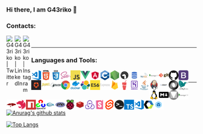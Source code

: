 ### Hi there, I am G43riko 👋


### Contacts:
[<img align="left" alt="G43riko | Twitter" width="22px" src="https://cdn.jsdelivr.net/npm/simple-icons@v3/icons/twitter.svg" />][twitter]
[<img align="left" alt="G43riko | LinkedIn" width="22px" src="https://cdn.jsdelivr.net/npm/simple-icons@v3/icons/linkedin.svg" />][linkedin]
[<img align="left" alt="G43riko | Instagram" width="22px" src="https://cdn.jsdelivr.net/npm/simple-icons@v3/icons/instagram.svg" />][instagram]

<br />

---

### Languages and Tools:

<img align="left" alt="Visual Studio Code" width="26px" src="https://raw.githubusercontent.com/github/explore/80688e429a7d4ef2fca1e82350fe8e3517d3494d/topics/visual-studio-code/visual-studio-code.png" />
<img align="left" alt="HTML5" width="26px" src="https://raw.githubusercontent.com/github/explore/master/topics/html/html.png" />
<img align="left" alt="CSS3" width="26px" src="https://raw.githubusercontent.com/github/explore/master/topics/css/css.png" />
<img align="left" alt="Sass" width="26px" src="https://raw.githubusercontent.com/github/explore/master/topics/sass/sass.png" />
<img align="left" alt="JavaScript" width="26px" src="https://raw.githubusercontent.com/github/explore/master/topics/javascript/javascript.png" />
<img align="left" alt="Vue" width="26px" src="https://raw.githubusercontent.com/github/explore/master/topics/vue/vue.png" />
<img align="left" alt="Angular" width="26px" src="https://raw.githubusercontent.com/github/explore/master/topics/angular/angular.png" />
<img align="left" alt="CPP" width="26px" src="https://raw.githubusercontent.com/github/explore/master/topics/cpp/cpp.png" />
<img align="left" alt="Node.js" width="26px" src="https://raw.githubusercontent.com/github/explore/master/topics/nodejs/nodejs.png" />
<img align="left" alt="Deno" width="26px" src="https://raw.githubusercontent.com/github/explore/master/topics/deno/deno.png" />
<img align="left" alt="SQL" width="26px" src="https://raw.githubusercontent.com/github/explore/master/topics/sql/sql.png" />
<img align="left" alt="MySQL" width="26px" src="https://raw.githubusercontent.com/github/explore/master/topics/mysql/mysql.png" />
<img align="left" alt="MongoDB" width="26px" src="https://raw.githubusercontent.com/github/explore/master/topics/mongodb/mongodb.png" />
<img align="left" alt="Git" width="26px" src="https://raw.githubusercontent.com/github/explore/master/topics/git/git.png" />
<img align="left" alt="GitHub" width="26px" src="https://raw.githubusercontent.com/github/explore/master/topics/github/github.png" />
<img align="left" alt="Bootstrap" width="26px" src="https://raw.githubusercontent.com/github/explore/master/topics/bootstrap/bootstrap.png" />
<img align="left" alt="Auth0" width="26px" src="https://raw.githubusercontent.com/github/explore/master/topics/auth0/auth0.png" />
<img align="left" alt="Babel" width="26px" src="https://raw.githubusercontent.com/github/explore/master/topics/babel/babel.png" />
<img align="left" alt="Bash" width="26px" src="https://raw.githubusercontent.com/github/explore/master/topics/bash/bash.png" />
<img align="left" alt="Chrome" width="26px" src="https://raw.githubusercontent.com/github/explore/master/topics/chrome/chrome.png" />
<img align="left" alt="Docker" width="26px" src="https://raw.githubusercontent.com/github/explore/master/topics/docker/docker.png" />
<img align="left" alt="Elastic Search" width="26px" src="https://raw.githubusercontent.com/github/explore/master/topics/elasticsearch/elasticsearch.png" />
<img align="left" alt="es6" width="26px" src="https://raw.githubusercontent.com/github/explore/master/topics/es6/es6.png" />
<img align="left" alt="Express" width="26px" src="https://raw.githubusercontent.com/github/explore/master/topics/express/express.png" />
<img align="left" alt="Firebase" width="26px" src="https://raw.githubusercontent.com/github/explore/master/topics/firebase/firebase.png" />
<img align="left" alt="Gulp" width="26px" src="https://raw.githubusercontent.com/github/explore/master/topics/gulp/gulp.png" />
<img align="left" alt="Heroku" width="26px" src="https://raw.githubusercontent.com/github/explore/master/topics/heroku/heroku.png" />
<img align="left" alt="Java" width="26px" src="https://raw.githubusercontent.com/github/explore/master/topics/java/java.png" />
<img align="left" alt="Jenkins" width="26px" src="https://raw.githubusercontent.com/github/explore/master/topics/jenkins/jenkins.png" />
<img align="left" alt="JQuery" width="26px" src="https://raw.githubusercontent.com/github/explore/master/topics/jquery/jquery.png" />
<img align="left" alt="JSON" width="26px" src="https://raw.githubusercontent.com/github/explore/master/topics/json/json.png" />
<img align="left" alt="Latex" width="26px" src="https://raw.githubusercontent.com/github/explore/master/topics/latex/latex.png" />
<img align="left" alt="Linux" width="26px" src="https://raw.githubusercontent.com/github/explore/master/topics/linux/linux.png" />
<img align="left" alt="MarkDown" width="26px" src="https://raw.githubusercontent.com/github/explore/master/topics/markdown/markdown.png" />
<img align="left" alt="Material design" width="26px" src="https://raw.githubusercontent.com/github/explore/master/topics/material-design/material-design.png" />
<img align="left" alt="MongoDb" width="26px" src="https://raw.githubusercontent.com/github/explore/master/topics/mongodb/mongodb.png" />
<img align="left" alt="Mingoose" width="26px" src="https://raw.githubusercontent.com/github/explore/master/topics/mongoose/mongoose.png" />
<img align="left" alt="NestJS" width="26px" src="https://raw.githubusercontent.com/github/explore/master/topics/nestjs/nestjs.png" />
<img align="left" alt="NPM" width="26px" src="https://raw.githubusercontent.com/github/explore/master/topics/npm/npm.png" />
<img align="left" alt="OpenCV" width="26px" src="https://raw.githubusercontent.com/github/explore/master/topics/opencv/opencv.png" />
<img align="left" alt="OpenGL" width="26px" src="https://raw.githubusercontent.com/github/explore/master/topics/opengl/opengl.png" />
<img align="left" alt="PHP" width="26px" src="https://raw.githubusercontent.com/github/explore/master/topics/php/php.png" />
<img align="left" alt="Raspberry PI" width="26px" src="https://raw.githubusercontent.com/github/explore/master/topics/raspberry-pi/raspberry-pi.png" />
<img align="left" alt="Redis" width="26px" src="https://raw.githubusercontent.com/github/explore/master/topics/redis/redis.png" />
<img align="left" alt="Redux" width="26px" src="https://raw.githubusercontent.com/github/explore/master/topics/redux/redux.png" />
<img align="left" alt="Story book" width="26px" src="https://raw.githubusercontent.com/github/explore/master/topics/storybook/storybook.png" />
<img align="left" alt="Svelte" width="26px" src="https://raw.githubusercontent.com/github/explore/master/topics/svelte/svelte.png" />
<img align="left" alt="Terminal" width="26px" src="https://raw.githubusercontent.com/github/explore/master/topics/terminal/terminal.png" />
<img align="left" alt="Typescript" width="26px" src="https://raw.githubusercontent.com/github/explore/master/topics/typescript/typescript.png" />
<img align="left" alt="Visual studio code" width="26px" src="https://raw.githubusercontent.com/github/explore/master/topics/visual-studio-code/visual-studio-code.png" />
<img align="left" alt="Web components" width="26px" src="https://raw.githubusercontent.com/github/explore/master/topics/web-components/web-components.png" />
<img align="left" alt="Webpack" width="26px" src="https://raw.githubusercontent.com/github/explore/master/topics/webpack/webpack.png" />

<br />

---
[![Anurag's github stats](https://github-readme-stats.vercel.app/api?username=G43riko&show_icons=true&hide_border=true&count_private=true)](https://github.com/anuraghazra/github-readme-stats)


[![Top Langs](https://github-readme-stats.vercel.app/api/top-langs/?username=G43riko&hide_border=true)](https://github.com/anuraghazra/github-readme-stats)

<!--
**G43riko/G43riko** is a ✨ _special_ ✨ repository because its `README.md` (this file) appears on your GitHub profile.

Here are some ideas to get you started:

- 🔭 I’m currently working on ...
- 🌱 I’m currently learning ...
- 👯 I’m looking to collaborate on ...
- 🤔 I’m looking for help with ...
- 💬 Ask me about ...
- 📫 How to reach me: ...
- 😄 Pronouns: ...
- ⚡ Fun fact: ...
-->

[twitter]: https://twitter.com/g43riko
[instagram]: https://www.instagram.com/g43riko/
[linkedin]: https://www.linkedin.com/in/gabriel-csollei-b00761140/
